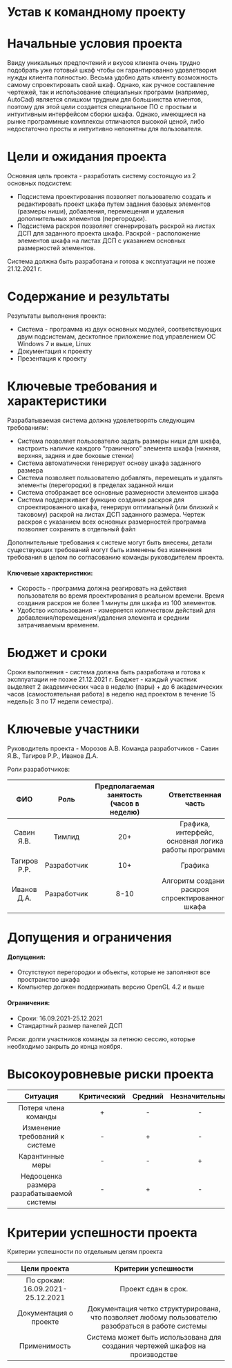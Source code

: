 # Устав к командному проекту


# Начальные условия проекта
Ввиду уникальных предпочтений и вкусов клиента очень трудно подобрать уже готовый шкаф чтобы он гарантированно удовлетворил нужды клиента полностью. Весьма удобно дать клиенту возможность самому спроектировать свой шкаф. Однако, как ручное составление чертежей, так и использование специальных программ (например, AutoCad) является слишком трудным для большинства клиентов, поэтому для этой цели создается специальное ПО с простым и интуитивным интерфейсом сборки шкафа. Однако, имеющиеся на рынке программные комплексы отличаются высокой ценой, либо недостаточно просты и интуитивно непонятны для пользователя.
# Цели и ожидания проекта
Основная цель проекта - разработать систему состоящую из 2 основных подсистем:

- Подсистема проектирования позволяет пользователю создать и редактировать проект шкафа путем задания базовых элементов (размеры ниши), добавления, перемещения и удаления дополнительных элементов (перегородки).
- Подсистема раскроя позволяет сгенерировать раскрой на листах ДСП для заданного проекта шкафа. Раскрой - расположение элементов шкафа на листах ДСП с указанием основных размерностей элементов.

Система должна быть разработана и готова к эксплуатации не позже 21.12.2021 г.
# Содержание и результаты
Результаты выполнения проекта:

- Система - программа из двух основных модулей, соответствующих двум подсистемам, десктопное приложение под управлением ОС Windows 7 и выше, Linux
- Документация к проекту
- Презентация к проекту
# Ключевые требования и характеристики
Разрабатываемая система должна удовлетворять следующим требованиям:

- Система позволяет пользователю задать размеры ниши для шкафа, настроить наличие каждого “граничного” элемента шкафа (нижняя, верхняя, задняя и две боковые стенки)
- Система автоматически генерирует основу шкафа заданного размера
- Система позволяет пользователю добавлять, перемещать и удалять элементы (перегородки) в пределах заданной ниши
- Система отображает все основные размерности элементов шкафа
- Система поддерживает функцию создания раскроя для спроектированного шкафа, генерируя оптимальный (или близкий к таковому) раскрой на листах ДСП заданного размера. Чертеж раскроя с указанием всех основных размерностей программа позволяет сохранить в отдельный файл

Дополнительные требования к системе могут быть внесены, детали существующих требований могут быть изменены без изменения требования в целом по согласованию команды
руководителем проекта.

#### Ключевые характеристики:

- Скорость - программа должна реагировать на действия пользователя во время проектирования в реальном времени. Время создания раскроя не более 1 минуты для шкафа из 100 элементов.
- Удобство использования - измеряется количеством действий для добавления/перемещения/удаления элемента и средним затрачиваемым временем.
# Бюджет и сроки
Сроки выполнения - система должна быть разработана и готова к эксплуатации не позже 21.12.2021 г.
Бюджет - каждый участник выделяет 2 академических часа в неделю (пары) + до 6 академических часов (самостоятельная работа) в неделю над проектом в течение 15 недель(с 3 по 17 недели семестра).

# Ключевые участники
Руководитель проекта - Морозов А.В.
Команда разработчиков - Савин Я.В., Тагиров Р.Р., Иванов Д.А.

Роли разработчиков:

|**ФИО**|**Роль**|**Предполагаемая занятость (часов в неделю)**|**Ответственная часть**|
| :-: | :-: | :-: | :-: |
|Савин Я.В.|Тимлид|20+|Графика, интерфейс, основная логика работы программы|
|Тагиров Р.Р.|Разработчик|10+|Графика|
|Иванов Д.А.|Разработчик|8-10|Алгоритм создания раскроя спроектированного шкафа|
# Допущения и ограничения
#### Допущения:

- Отсутствуют перегородки и объекты, которые не заполняют все пространство шкафа
- Компьютер должен поддерживать версию OpenGL 4.2 и выше

#### Ограничения:

- Сроки: 16.09.2021-25.12.2021
- Стандартный размер панелей ДСП

Риски: долги участников команды за летнюю сессию, которые необходимо закрыть до конца ноября.
# Высокоуровневые риски проекта

|**Ситуация**|**Критический**|**Средний**|**Незначительный**|
| :-: | :-: | :-: | :-: |
|Потеря члена команды|+|-|-|
|Изменение требований к системе |-|+|-|
|Карантинные меры|-|-|+|
|Недооценка размера разрабатываемой системы|-|+|-|

# Критерии успешности проекта
Критерии успешности по отдельным целям проекта

|Цели проекта|Критерии успешности|
| :-: | :-: |
|По срокам: 16.09.2021-25.12.2021 |Проект сдан в срок.|
|Документация о проекте| Документация четко структурирована, что позволяет любому пользователю разобраться в работе системы |
|Применимость|Система может быть использована для создания чертежей шкафов на производстве|
